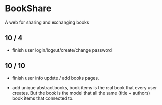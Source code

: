 # BookShare

A web for sharing and exchanging books

## 10 / 4

- finish user login/logout/create/change password

## 10 / 10

- finish user info update / add books pages.

- add unique abstract books, book items is the real book that every user creates. But the book is the model that all the same (title + authors) book items that connected to. 
